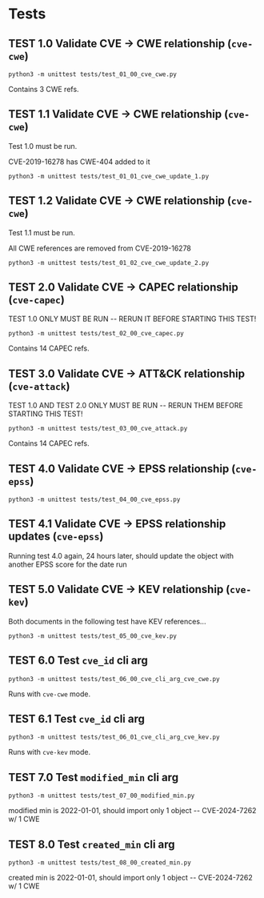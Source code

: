 # Tests

## TEST 1.0 Validate CVE -> CWE relationship (`cve-cwe`)

```shell
python3 -m unittest tests/test_01_00_cve_cwe.py
```

Contains 3 CWE refs.

## TEST 1.1 Validate CVE -> CWE relationship (`cve-cwe`)

Test 1.0 must be run.

CVE-2019-16278 has CWE-404 added to it

```shell
python3 -m unittest tests/test_01_01_cve_cwe_update_1.py
```

## TEST 1.2 Validate CVE -> CWE relationship (`cve-cwe`)

Test 1.1 must be run.

All CWE references are removed from CVE-2019-16278

```shell
python3 -m unittest tests/test_01_02_cve_cwe_update_2.py
```

## TEST 2.0 Validate CVE -> CAPEC relationship (`cve-capec`)

TEST 1.0 ONLY MUST BE RUN -- RERUN IT BEFORE STARTING THIS TEST!

```shell
python3 -m unittest tests/test_02_00_cve_capec.py
```

Contains 14 CAPEC refs.

## TEST 3.0 Validate CVE -> ATT&CK relationship (`cve-attack`)

TEST 1.0 AND TEST 2.0 ONLY MUST BE RUN -- RERUN THEM BEFORE STARTING THIS TEST!

```shell
python3 -m unittest tests/test_03_00_cve_attack.py
```

Contains 14 CAPEC refs.

## TEST 4.0 Validate CVE -> EPSS relationship (`cve-epss`)

```shell
python3 -m unittest tests/test_04_00_cve_epss.py
```

## TEST 4.1 Validate CVE -> EPSS relationship updates (`cve-epss`)

Running test 4.0 again, 24 hours later, should update the object with another EPSS score for the date run

## TEST 5.0 Validate CVE -> KEV relationship (`cve-kev`)

Both documents in the following test have KEV references...

```shell
python3 -m unittest tests/test_05_00_cve_kev.py
```

## TEST 6.0 Test `cve_id` cli arg

```shell
python3 -m unittest tests/test_06_00_cve_cli_arg_cve_cwe.py
```

Runs with `cve-cwe` mode.

## TEST 6.1 Test `cve_id` cli arg

```shell
python3 -m unittest tests/test_06_01_cve_cli_arg_cve_kev.py
```

Runs with `cve-kev` mode.

## TEST 7.0 Test `modified_min` cli arg

```shell
python3 -m unittest tests/test_07_00_modified_min.py
```

modified min is 2022-01-01, should import only 1 object -- CVE-2024-7262 w/ 1 CWE


## TEST 8.0 Test `created_min` cli arg

```shell
python3 -m unittest tests/test_08_00_created_min.py
```

created min is 2022-01-01, should import only 1 object -- CVE-2024-7262 w/ 1 CWE
